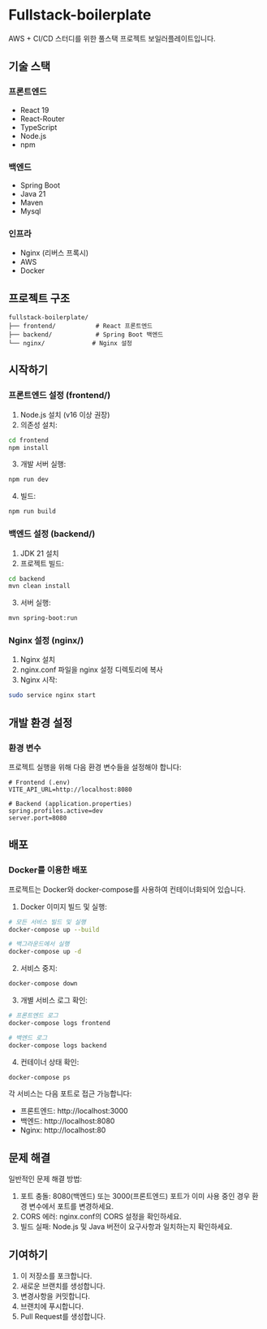 # Fullstack-boilerplate

AWS + CI/CD 스터디를 위한 풀스택 프로젝트 보일러플레이트입니다.

## 기술 스택

### 프론트엔드
- React 19
- React-Router
- TypeScript
- Node.js
- npm

### 백엔드
- Spring Boot
- Java 21
- Maven
- Mysql

### 인프라
- Nginx (리버스 프록시)
- AWS
- Docker

## 프로젝트 구조
```
fullstack-boilerplate/
├── frontend/           # React 프론트엔드
├── backend/            # Spring Boot 백엔드
└── nginx/             # Nginx 설정
```

## 시작하기

### 프론트엔드 설정 (frontend/)
1. Node.js 설치 (v16 이상 권장)
2. 의존성 설치:
```bash
cd frontend
npm install
```
3. 개발 서버 실행:
```bash
npm run dev
```
4. 빌드:
```bash
npm run build
```

### 백엔드 설정 (backend/)
1. JDK 21 설치
2. 프로젝트 빌드:
```bash
cd backend
mvn clean install
```
3. 서버 실행:
```bash
mvn spring-boot:run
```

### Nginx 설정 (nginx/)
1. Nginx 설치
2. nginx.conf 파일을 nginx 설정 디렉토리에 복사
3. Nginx 시작:
```bash
sudo service nginx start
```

## 개발 환경 설정

### 환경 변수
프로젝트 실행을 위해 다음 환경 변수들을 설정해야 합니다:

```env
# Frontend (.env)
VITE_API_URL=http://localhost:8080

# Backend (application.properties)
spring.profiles.active=dev
server.port=8080
```

## 배포

### Docker를 이용한 배포

프로젝트는 Docker와 docker-compose를 사용하여 컨테이너화되어 있습니다.

1. Docker 이미지 빌드 및 실행:
```bash
# 모든 서비스 빌드 및 실행
docker-compose up --build

# 백그라운드에서 실행
docker-compose up -d
```

2. 서비스 중지:
```bash
docker-compose down
```

3. 개별 서비스 로그 확인:
```bash
# 프론트엔드 로그
docker-compose logs frontend

# 백엔드 로그
docker-compose logs backend
```

4. 컨테이너 상태 확인:
```bash
docker-compose ps
```

각 서비스는 다음 포트로 접근 가능합니다:
- 프론트엔드: http://localhost:3000
- 백엔드: http://localhost:8080
- Nginx: http://localhost:80

## 문제 해결

일반적인 문제 해결 방법:

1. 포트 충돌: 8080(백엔드) 또는 3000(프론트엔드) 포트가 이미 사용 중인 경우 환경 변수에서 포트를 변경하세요.
2. CORS 에러: nginx.conf의 CORS 설정을 확인하세요.
3. 빌드 실패: Node.js 및 Java 버전이 요구사항과 일치하는지 확인하세요.

## 기여하기

1. 이 저장소를 포크합니다.
2. 새로운 브랜치를 생성합니다.
3. 변경사항을 커밋합니다.
4. 브랜치에 푸시합니다.
5. Pull Request를 생성합니다.


